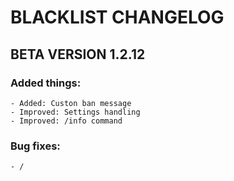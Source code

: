 # **BLACKLIST CHANGELOG**

## **BETA VERSION 1.2.12**

### Added things:
    - Added: Custon ban message
    - Improved: Settings handling
    - Improved: /info command
### Bug fixes:
    - /

<br><br>